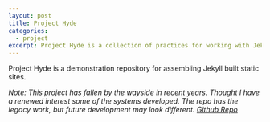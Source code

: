 ```yaml
---
layout: post
title: Project Hyde
categories:
  - project
excerpt: Project Hyde is a collection of practices for working with Jekyll the static site generator.
---
```


Project Hyde is a demonstration repository for assembling Jekyll built static sites.

_Note: This project has fallen by the wayside in recent years. Thought I have a renewed interest some of the systems developed. The repo has the legacy work, but future development may look different. [Github Repo](https://github.com/gregdaynes/project-hyde)_

